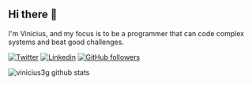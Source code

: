 ## Hi there 👋

I'm Vinicius, and my focus is to be a programmer that can code complex systems and beat good challenges.

[![Twitter](https://img.shields.io/badge/-Twitter-222222?style=flat-square&logo=twitter&logoColor=white&link=https://twitter.com/EngincanVeske)]()
[![Linkedin](https://img.shields.io/badge/-LinkedIn-222222?style=flat-square&logo=Linkedin&logoColor=white&link=https://www.linkedin.com/in/vinicius-santos-paixao/)](https://www.linkedin.com/in/vinicius-santos-paixao/)
[![GitHub followers](https://img.shields.io/github/followers/iaurg.svg?style=social&label=Follow&maxAge=2592000)](https://github.com/vinicius3g?tab=followers)


![vinicius3g github stats](https://github-readme-stats.vercel.app/api?username=vinicius3g&show_icons=true&title_color=fff&icon_color=FFCC00&text_color=9f9f9f&bg_color=151515)

<!--
**vinicius3g/vinicius3g** is a ✨ _special_ ✨ repository because its `README.md` (this file) appears on your GitHub profile.

Here are some ideas to get you started:

- 🔭 I’m currently working on ...
- 🌱 I’m currently learning ...
- 👯 I’m looking to collaborate on ...
- 🤔 I’m looking for help with ...
- 💬 Ask me about ...
- 📫 How to reach me: ...
- 😄 Pronouns: ...
- ⚡ Fun fact: ...
-->
